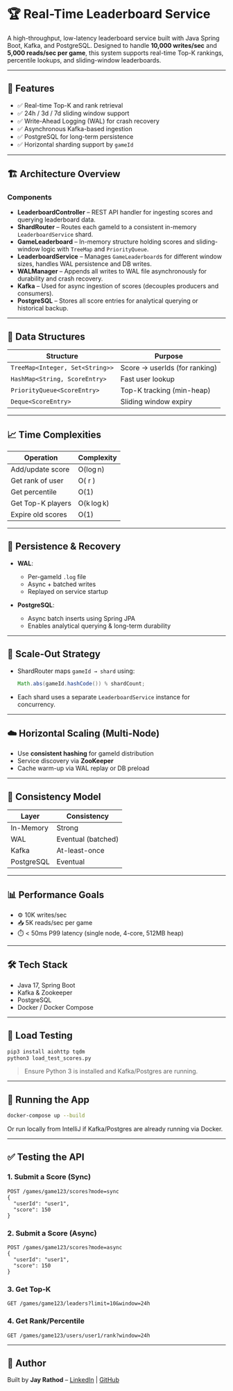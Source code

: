 
# 🏆 Real-Time Leaderboard Service

A high-throughput, low-latency leaderboard service built with Java Spring Boot, Kafka, and PostgreSQL. Designed to handle **10,000 writes/sec** and **5,000 reads/sec per game**, this system supports real-time Top-K rankings, percentile lookups, and sliding-window leaderboards.

---

## 🚀 Features

- ✅ Real-time Top-K and rank retrieval
- ✅ 24h / 3d / 7d sliding window support
- ✅ Write-Ahead Logging (WAL) for crash recovery
- ✅ Asynchronous Kafka-based ingestion
- ✅ PostgreSQL for long-term persistence
- ✅ Horizontal sharding support by `gameId`

---
## 🏗 Architecture Overview

### Components

- **LeaderboardController** – REST API handler for ingesting scores and querying leaderboard data.
- **ShardRouter** – Routes each gameId to a consistent in-memory `LeaderboardService` shard.
- **GameLeaderboard** – In-memory structure holding scores and sliding-window logic with `TreeMap` and `PriorityQueue`.
- **LeaderboardService** – Manages `GameLeaderboard`s for different window sizes, handles WAL persistence and DB writes.
- **WALManager** – Appends all writes to WAL file asynchronously for durability and crash recovery.
- **Kafka** – Used for async ingestion of scores (decouples producers and consumers).
- **PostgreSQL** – Stores all score entries for analytical querying or historical backup.

---

## 🧠 Data Structures

| Structure                          | Purpose                         |
|-----------------------------------|----------------------------------|
| `TreeMap<Integer, Set<String>>`   | Score → userIds (for ranking)   |
| `HashMap<String, ScoreEntry>`     | Fast user lookup                |
| `PriorityQueue<ScoreEntry>`       | Top-K tracking (min-heap)       |
| `Deque<ScoreEntry>`               | Sliding window expiry           |

---

## 📈 Time Complexities

| Operation               | Complexity   |
|-------------------------|--------------|
| Add/update score        | O(log n)     |
| Get rank of user        | O( r )         |
| Get percentile          | O(1)         |
| Get Top-K players       | O(k log k)   |
| Expire old scores       | O(1)         |

---

## 💾 Persistence & Recovery

- **WAL**:
  - Per-gameId `.log` file
  - Async + batched writes
  - Replayed on service startup

- **PostgreSQL**:
  - Async batch inserts using Spring JPA
  - Enables analytical querying & long-term durability

---

## 🧱 Scale-Out Strategy

- ShardRouter maps `gameId → shard` using:
  ```java
  Math.abs(gameId.hashCode()) % shardCount;
  ```

- Each shard uses a separate `LeaderboardService` instance for concurrency.

---

## ☁️ Horizontal Scaling (Multi-Node)

- Use **consistent hashing** for gameId distribution
- Service discovery via **ZooKeeper**
- Cache warm-up via WAL replay or DB preload

---

## 🔄 Consistency Model

| Layer       | Consistency         |
|-------------|----------------------|
| In-Memory   | Strong               |
| WAL         | Eventual (batched)   |
| Kafka       | At-least-once        |
| PostgreSQL  | Eventual             |

---

## 📊 Performance Goals

- ⚙️ 10K writes/sec
- 📥 5K reads/sec per game
- ⏱️ < 50ms P99 latency (single node, 4-core, 512MB heap)

---

## 🛠️ Tech Stack

- Java 17, Spring Boot
- Kafka & Zookeeper
- PostgreSQL
- Docker / Docker Compose

---

## 🧪 Load Testing

```bash
pip3 install aiohttp tqdm
python3 load_test_scores.py
```

> Ensure Python 3 is installed and Kafka/Postgres are running.

---

## 🐳 Running the App

```bash
docker-compose up --build
```

Or run locally from IntelliJ if Kafka/Postgres are already running via Docker.

---

## ✅ Testing the API

### 1. Submit a Score (Sync)

```http
POST /games/game123/scores?mode=sync
{
  "userId": "user1",
  "score": 150
}
```

### 2. Submit a Score (Async)

```http
POST /games/game123/scores?mode=async
{
  "userId": "user1",
  "score": 150
}
```

### 3. Get Top-K

```http
GET /games/game123/leaders?limit=10&window=24h
```

### 4. Get Rank/Percentile

```http
GET /games/game123/users/user1/rank?window=24h
```

---

## 👤 Author

Built by **Jay Rathod** – [LinkedIn](https://www.linkedin.com/in/jay-d-rathod) | [GitHub](https://github.com/Jd-rathod)

